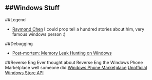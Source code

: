 ##Windows Stuff
------------------------------------------------------

##Legend
- [Raymond Chen](https://blogs.msdn.microsoft.com/oldnewthing/)
I could prop tell a hundred stories about him, very famous windows person :)

##Debugging
- [Post-mortem: Memory Leak Hunting on Windows](https://www.elastic.co/blog/postmortem-memory-leak-hunting-windows?blade=tw)

##Reverse Eng
Ever thought about Reverse Eng the Windows Phone Marketplace well someone did
[Windows Phone Marketplace](http://www.manyniches.com/windows-phone/crawling-the-windows-phone-marketplace/)
[Unofficial Windows Store API](http://jasonthomascarter.blogspot.de/2013/08/the-friendly-developers-guide-to.html)